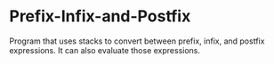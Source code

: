 # Prefix-Infix-and-Postfix

Program that uses stacks to convert between prefix, infix, and postfix expressions. It can also evaluate those expressions.
